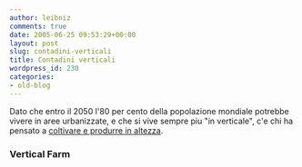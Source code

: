 ```yaml
---
author: leibniz
comments: true
date: 2005-06-25 09:53:29+00:00
layout: post
slug: contadini-verticali
title: Contadini verticali
wordpress_id: 230
categories:
- old-blog
---
```


Dato che entro il 2050 l'80 per cento della popolazione mondiale
potrebbe vivere in aree urbanizzate, e che si vive sempre piu "in
verticale", c'e chi ha pensato a [coltivare e produrre in altezza](http://www.verticalfarm.com/).  



### Vertical Farm
